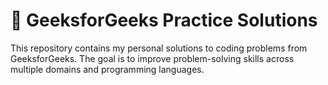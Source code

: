 # 🚀 GeeksforGeeks Practice Solutions

This repository contains my personal solutions to coding problems from GeeksforGeeks. The goal is to improve problem-solving skills across multiple domains and programming languages.
